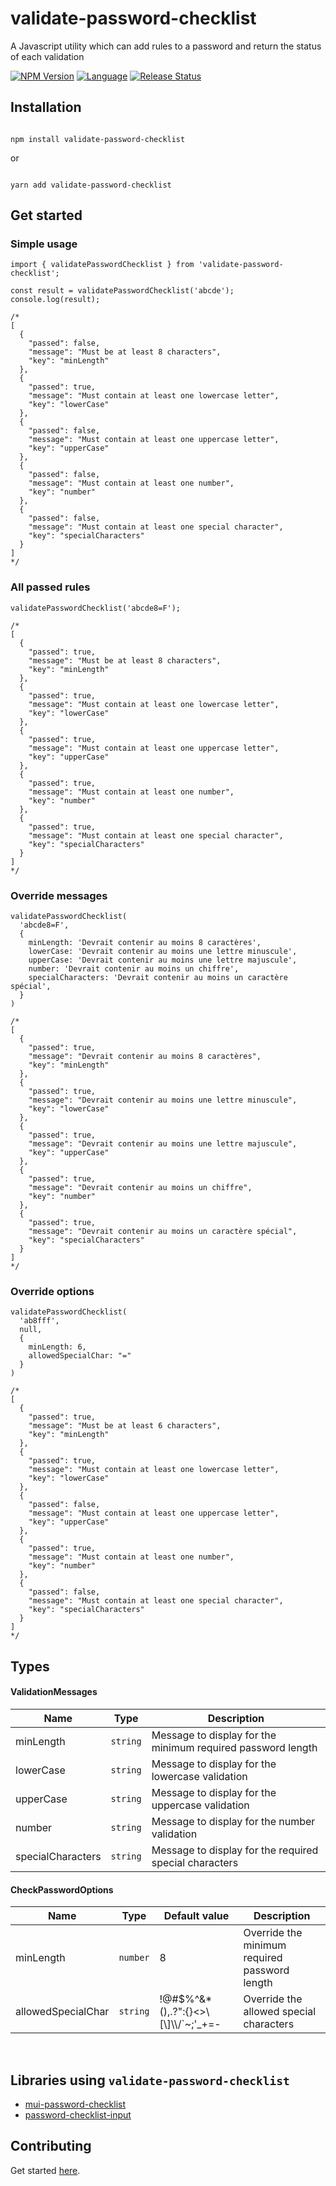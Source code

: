 # validate-password-checklist

<p align="left">
A Javascript utility which can add rules to a password and return the status of each validation
</p>

<!-- [START BADGES] -->
<!-- Please keep comment here to allow auto update -->
[![NPM Version](https://img.shields.io/npm/v/validate-password-checklist?style=flat-square)](https://www.npmjs.com/package/validate-password-checklist)
[![Language](https://img.shields.io/badge/language-TypeScript-blue.svg?style=flat-square)](https://www.typescriptlang.org)
[![Release Status](https://img.shields.io/actions/github/workflow/status/tiavina-mika/validate-password-checklist/release.yml?branch=main&style=flat-square)](https://github.com/tiavina-mika/validate-password-checklist/actions)
<!-- [END BADGES] -->

## Installation

```shell

npm install validate-password-checklist

```
or
```shell

yarn add validate-password-checklist
```

## Get started

### Simple usage
```tsx
import { validatePasswordChecklist } from 'validate-password-checklist';

const result = validatePasswordChecklist('abcde');
console.log(result);

/*
[
  {
    "passed": false,
    "message": "Must be at least 8 characters",
    "key": "minLength"
  },
  {
    "passed": true,
    "message": "Must contain at least one lowercase letter",
    "key": "lowerCase"
  },
  {
    "passed": false,
    "message": "Must contain at least one uppercase letter",
    "key": "upperCase"
  },
  {
    "passed": false,
    "message": "Must contain at least one number",
    "key": "number"
  },
  {
    "passed": false,
    "message": "Must contain at least one special character",
    "key": "specialCharacters"
  }
]
*/

```


### All passed rules
```tsx
validatePasswordChecklist('abcde8=F');

/*
[
  {
    "passed": true,
    "message": "Must be at least 8 characters",
    "key": "minLength"
  },
  {
    "passed": true,
    "message": "Must contain at least one lowercase letter",
    "key": "lowerCase"
  },
  {
    "passed": true,
    "message": "Must contain at least one uppercase letter",
    "key": "upperCase"
  },
  {
    "passed": true,
    "message": "Must contain at least one number",
    "key": "number"
  },
  {
    "passed": true,
    "message": "Must contain at least one special character",
    "key": "specialCharacters"
  }
]
*/

```

### Override messages
```tsx
validatePasswordChecklist(
  'abcde8=F',
  {
    minLength: 'Devrait contenir au moins 8 caractères',
    lowerCase: 'Devrait contenir au moins une lettre minuscule',
    upperCase: 'Devrait contenir au moins une lettre majuscule',
    number: 'Devrait contenir au moins un chiffre',
    specialCharacters: 'Devrait contenir au moins un caractère spécial',
  }
)

/*
[
  {
    "passed": true,
    "message": "Devrait contenir au moins 8 caractères",
    "key": "minLength"
  },
  {
    "passed": true,
    "message": "Devrait contenir au moins une lettre minuscule",
    "key": "lowerCase"
  },
  {
    "passed": true,
    "message": "Devrait contenir au moins une lettre majuscule",
    "key": "upperCase"
  },
  {
    "passed": true,
    "message": "Devrait contenir au moins un chiffre",
    "key": "number"
  },
  {
    "passed": true,
    "message": "Devrait contenir au moins un caractère spécial",
    "key": "specialCharacters"
  }
]
*/

```

### Override options
```tsx
validatePasswordChecklist(
  'ab8fff',
  null,
  {
    minLength: 6,
    allowedSpecialChar: "="
  }
)

/*
[
  {
    "passed": true,
    "message": "Must be at least 6 characters",
    "key": "minLength"
  },
  {
    "passed": true,
    "message": "Must contain at least one lowercase letter",
    "key": "lowerCase"
  },
  {
    "passed": false,
    "message": "Must contain at least one uppercase letter",
    "key": "upperCase"
  },
  {
    "passed": true,
    "message": "Must contain at least one number",
    "key": "number"
  },
  {
    "passed": false,
    "message": "Must contain at least one special character",
    "key": "specialCharacters"
  }
]
*/

```
## Types

#### ValidationMessages

|Name |Type                          | Description |
|----------------|-------------------------------|-----------------------------
|minLength|`string`|Message to display for the minimum required password length
|lowerCase|`string`|Message to display for the lowercase validation
|upperCase|`string`|Message to display for the uppercase validation
|number|`string`|Message to display for the number validation
|specialCharacters|`string`|Message to display for the required special characters

#### CheckPasswordOptions

|Name |Type            |Default value                          | Description |
|----------------|-------------------------------|-------------------------------|-----------------------------
|minLength|`number`|8|Override the minimum required password length
|allowedSpecialChar|`string`|!@#$%^&*(),.?\":{}<>\\[\\]\\\\/`~;'_+=-|Override the allowed special characters

<br />

## Libraries using `validate-password-checklist`
- [mui-password-checklist](https://www.npmjs.com/package/mui-password-checklist)
- [password-checklist-input](https://www.npmjs.com/package/password-checklist-input)


## Contributing

Get started [here](https://github.com/tiavina-mika/validate-password-checklist/blob/main/CONTRIBUTING.md).
